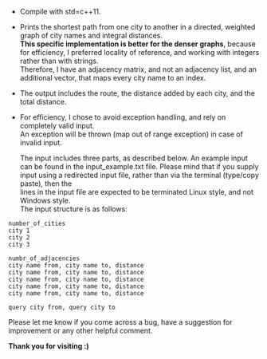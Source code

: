 - Compile with std=c++11.
- Prints the shortest path from one city to another in a directed, weighted graph of city names and integral distances.  
  **This specific implementation is better for the denser graphs**, because for efficiency, I preferred locality of reference, 
  and working with integers rather than with strings.  
  Therefore, I have an adjacency matrix, and not an adjacency list, and an additional vector, that maps every city name to an index.
- The output includes the route, the distance added by each city, and the total distance.
- For efficiency, I chose to avoid exception handling, and rely on completely valid input.    
  An exception will be thrown (map out of range exception) in case of invalid input.
  
  The input includes three parts, as described below. An example input can be found in the input_example.txt file.
  Please mind that if you supply input using a redirected input file, rather than via the terminal (type/copy paste), then the  
  lines in the input file are expected to be terminated Linux style, and not Windows style.  
  The input structure is as follows:
```
number_of_cities
city 1
city 2
city 3

numbr_of_adjacencies
city name from, city name to, distance
city name from, city name to, distance
city name from, city name to, distance
city name from, city name to, distance
city name from, city name to, distance

query city from, query city to
```

Please let me know if you come across a bug, have a suggestion for improvement or any other helpful comment.  

**Thank you for visiting :)**


